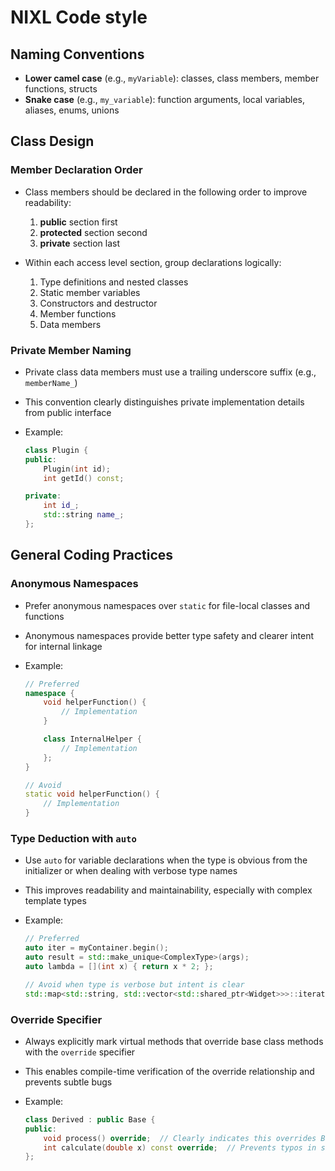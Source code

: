 <!--
SPDX-FileCopyrightText: Copyright (c) 2024-2025 NVIDIA CORPORATION & AFFILIATES. All rights reserved.
SPDX-License-Identifier: Apache-2.0

Licensed under the Apache License, Version 2.0 (the "License");
you may not use this file except in compliance with the License.
You may obtain a copy of the License at

http://www.apache.org/licenses/LICENSE-2.0

Unless required by applicable law or agreed to in writing, software
distributed under the License is distributed on an "AS IS" BASIS,
WITHOUT WARRANTIES OR CONDITIONS OF ANY KIND, either express or implied.
See the License for the specific language governing permissions and
limitations under the License.
-->

# NIXL Code style

## Naming Conventions

* **Lower camel case** (e.g., `myVariable`): classes, class members, member functions, structs
* **Snake case** (e.g., `my_variable`): function arguments, local variables, aliases, enums, unions

## Class Design

### Member Declaration Order

* Class members should be declared in the following order to improve readability:
  1. **public** section first
  2. **protected** section second
  3. **private** section last

* Within each access level section, group declarations logically:
  1. Type definitions and nested classes
  2. Static member variables
  3. Constructors and destructor
  4. Member functions
  5. Data members

### Private Member Naming

* Private class data members must use a trailing underscore suffix (e.g., `memberName_`)
* This convention clearly distinguishes private implementation details from public interface
* Example:

  ```cpp
  class Plugin {
  public:
      Plugin(int id);
      int getId() const;

  private:
      int id_;
      std::string name_;
  };
  ```

## General Coding Practices

### Anonymous Namespaces

* Prefer anonymous namespaces over `static` for file-local classes and functions
* Anonymous namespaces provide better type safety and clearer intent for internal linkage
* Example:

  ```cpp
  // Preferred
  namespace {
      void helperFunction() {
          // Implementation
      }

      class InternalHelper {
          // Implementation
      };
  }

  // Avoid
  static void helperFunction() {
      // Implementation
  }
  ```

### Type Deduction with `auto`

* Use `auto` for variable declarations when the type is obvious from the initializer or when dealing with verbose type names
* This improves readability and maintainability, especially with complex template types
* Example:

  ```cpp
  // Preferred
  auto iter = myContainer.begin();
  auto result = std::make_unique<ComplexType>(args);
  auto lambda = [](int x) { return x * 2; };

  // Avoid when type is verbose but intent is clear
  std::map<std::string, std::vector<std::shared_ptr<Widget>>>::iterator iter = myContainer.begin();
  ```

### Override Specifier

* Always explicitly mark virtual methods that override base class methods with the `override` specifier
* This enables compile-time verification of the override relationship and prevents subtle bugs
* Example:

  ```cpp
  class Derived : public Base {
  public:
      void process() override;  // Clearly indicates this overrides Base::process()
      int calculate(double x) const override;  // Prevents typos in signature
  };
  ```

